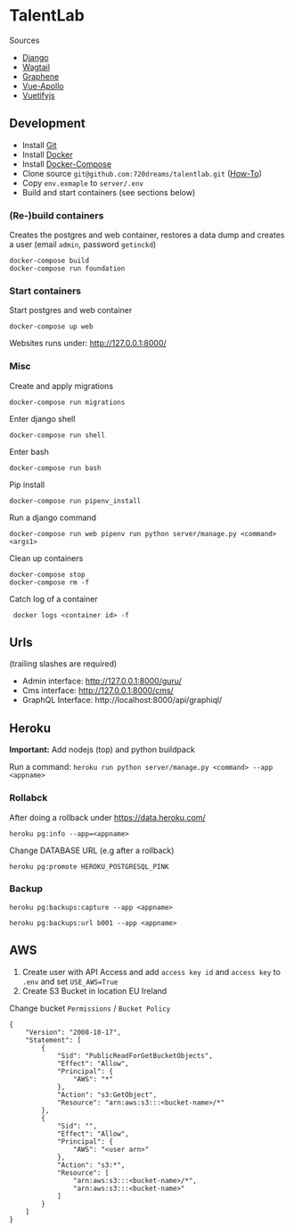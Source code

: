 # TalentLab

Sources

* [Django](https://docs.djangoproject.com/en/2.0/)
* [Wagtail](http://docs.wagtail.io/)
* [Graphene](https://github.com/graphql-python/graphene-django)
* [Vue-Apollo](https://github.com/Akryum/vue-apollo)
* [Vuetifyjs](https://vuetifyjs.com/en/getting-started/quick-start)

## Development

* Install [Git](https://git-scm.com/book/en/v2/Getting-Started-Installing-Git)
* Install [Docker](https://docs.docker.com/install/)
* Install [Docker-Compose](https://docs.docker.com/compose/install/)
* Clone source `git@github.com:720dreams/talentlab.git` ([How-To](https://help.github.com/articles/cloning-a-repository))
* Copy `env.exmaple` to `server/.env`
* Build and start containers (see sections below)

### (Re-)build containers

Creates the postgres and web container, restores a data dump and creates a user (email `admin`, password `getinckd`)

```
docker-compose build
docker-compose run foundation
```

### Start containers

Start postgres and web container

```
docker-compose up web
```

Websites runs under: http://127.0.0.1:8000/


### Misc

Create and apply migrations

```
docker-compose run migrations
```

Enter django shell

```
docker-compose run shell
```

Enter bash

```
docker-compose run bash
```

Pip install

```
docker-compose run pipenv_install
```

Run a django command

```
docker-compose run web pipenv run python server/manage.py <command> <args1>
```

Clean up containers
```
docker-compose stop
docker-compose rm -f
```

Catch log of a container

```
 docker logs <container id> -f
```

## Urls

(trailing slashes are required)

* Admin interface: http://127.0.0.1:8000/guru/
* Cms interface: http://127.0.0.1:8000/cms/
* GraphQL Interface: http://localhost:8000/api/graphiql/

## Heroku

**Important:** Add nodejs (top) and python buildpack

Run a command: `heroku run python server/manage.py <command> --app <appname>`

### Rollabck

After doing a rollback under https://data.heroku.com/

`heroku pg:info --app=<appname>`

Change DATABASE URL (e.g after a rollback)

`heroku pg:promote HEROKU_POSTGRESQL_PINK`

### Backup

`heroku pg:backups:capture --app <appname>`

`heroku pg:backups:url b001 --app <appname>`

## AWS

1. Create user with API Access and add `access key id` and `access key` to `.env` and set `USE_AWS=True`
2. Create S3 Bucket in location EU Ireland

Change bucket `Permissions` / `Bucket Policy`

```
{
    "Version": "2008-10-17",
    "Statement": [
        {
            "Sid": "PublicReadForGetBucketObjects",
            "Effect": "Allow",
            "Principal": {
                "AWS": "*"
            },
            "Action": "s3:GetObject",
            "Resource": "arn:aws:s3:::<bucket-name>/*"
        },
        {
            "Sid": "",
            "Effect": "Allow",
            "Principal": {
                "AWS": "<user arn>"
            },
            "Action": "s3:*",
            "Resource": [
                "arn:aws:s3:::<bucket-name>/*",
                "arn:aws:s3:::<bucket-name>"
            ]
        }
    ]
}

```